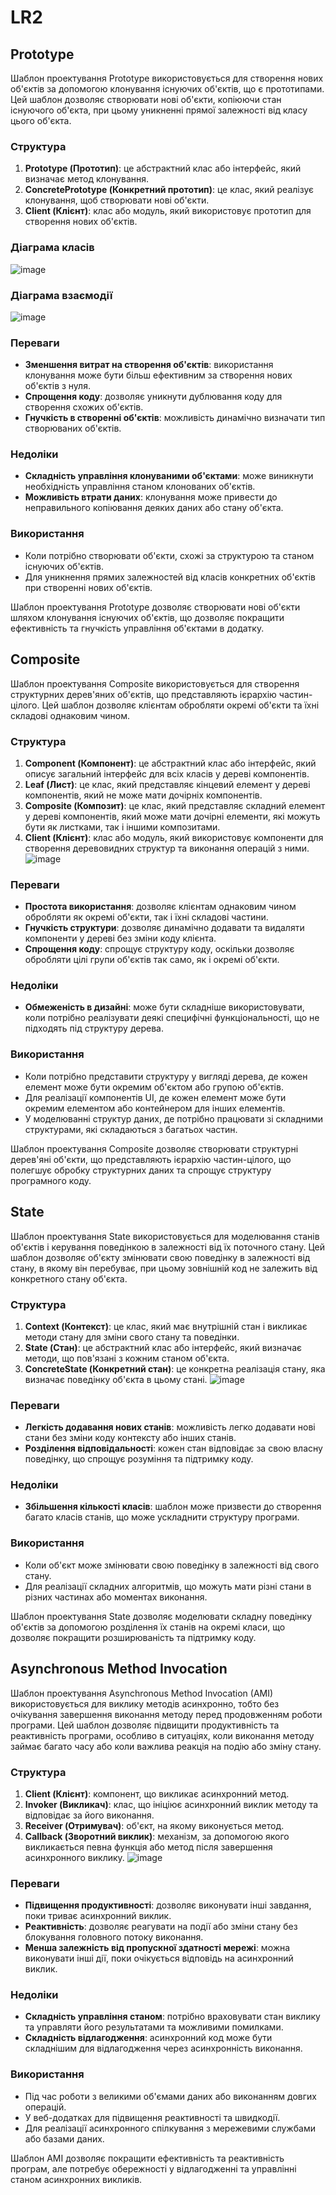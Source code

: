 # LR2

## Prototype

Шаблон проектування Prototype використовується для створення нових об'єктів за допомогою клонування існуючих об'єктів, що є прототипами. Цей шаблон дозволяє створювати нові об'єкти, копіюючи стан існуючого об'єкта, при цьому уникненні прямої залежності від класу цього об'єкта.

### Структура
1. **Prototype (Прототип)**: це абстрактний клас або інтерфейс, який визначає метод клонування.
2. **ConcretePrototype (Конкретний прототип)**: це клас, який реалізує клонування, щоб створювати нові об'єкти.
3. **Client (Клієнт)**: клас або модуль, який використовує прототип для створення нових об'єктів.
### Діаграма класів 
![image](https://github.com/batl64/Lr2_Net/blob/main/1.png?raw=true)
### Діаграма взаємодії  
![image](https://github.com/batl64/Lr2_Net/blob/main/1.1.png?raw=true)

### Переваги
- **Зменшення витрат на створення об'єктів**: використання клонування може бути більш ефективним за створення нових об'єктів з нуля.
- **Спрощення коду**: дозволяє уникнути дублювання коду для створення схожих об'єктів.
- **Гнучкість в створенні об'єктів**: можливість динамічно визначати тип створюваних об'єктів.

### Недоліки
- **Складність управління клонуваними об'єктами**: може виникнути необхідність управління станом клонованих об'єктів.
- **Можливість втрати даних**: клонування може привести до неправильного копіювання деяких даних або стану об'єкта.

### Використання
- Коли потрібно створювати об'єкти, схожі за структурою та станом існуючих об'єктів.
- Для уникнення прямих залежностей від класів конкретних об'єктів при створенні нових об'єктів.

Шаблон проектування Prototype дозволяє створювати нові об'єкти шляхом клонування існуючих об'єктів, що дозволяє покращити ефективність та гнучкість управління об'єктами в додатку.

## Composite
Шаблон проектування Composite використовується для створення структурних дерев'яних об'єктів, що представляють ієрархію частин-цілого. Цей шаблон дозволяє клієнтам обробляти окремі об'єкти та їхні складові однаковим чином.

### Структура
1. **Component (Компонент)**: це абстрактний клас або інтерфейс, який описує загальний інтерфейс для всіх класів у дереві компонентів.
2. **Leaf (Лист)**: це клас, який представляє кінцевий елемент у дереві компонентів, який не може мати дочірніх компонентів.
3. **Composite (Композит)**: це клас, який представляє складний елемент у дереві компонентів, який може мати дочірні елементи, які можуть бути як листками, так і іншими композитами.
4. **Client (Клієнт)**: клас або модуль, який використовує компоненти для створення деревовидних структур та виконання операцій з ними.
![image](https://github.com/batl64/Lr2_Net/blob/main/2.png?raw=true)

### Переваги
- **Простота використання**: дозволяє клієнтам однаковим чином обробляти як окремі об'єкти, так і їхні складові частини.
- **Гнучкість структури**: дозволяє динамічно додавати та видаляти компоненти у дереві без зміни коду клієнта.
- **Спрощення коду**: спрощує структуру коду, оскільки дозволяє обробляти цілі групи об'єктів так само, як і окремі об'єкти.

### Недоліки
- **Обмеженість в дизайні**: може бути складніше використовувати, коли потрібно реалізувати деякі специфічні функціональності, що не підходять під структуру дерева.

### Використання
- Коли потрібно представити структуру у вигляді дерева, де кожен елемент може бути окремим об'єктом або групою об'єктів.
- Для реалізації компонентів UI, де кожен елемент може бути окремим елементом або контейнером для інших елементів.
- У моделюванні структур даних, де потрібно працювати зі складними структурами, які складаються з багатьох частин.

Шаблон проектування Composite дозволяє створювати структурні дерев'яні об'єкти, що представляють ієрархію частин-цілого, що полегшує обробку структурних даних та спрощує структуру програмного коду.

## State
Шаблон проектування State використовується для моделювання станів об'єктів і керування поведінкою в залежності від їх поточного стану. Цей шаблон дозволяє об'єкту змінювати свою поведінку в залежності від стану, в якому він перебуває, при цьому зовнішній код не залежить від конкретного стану об'єкта.

### Структура
1. **Context (Контекст)**: це клас, який має внутрішній стан і викликає методи стану для зміни свого стану та поведінки.
2. **State (Стан)**: це абстрактний клас або інтерфейс, який визначає методи, що пов'язані з кожним станом об'єкта.
3. **ConcreteState (Конкретний стан)**: це конкретна реалізація стану, яка визначає поведінку об'єкта в цьому стані.
![image](https://github.com/batl64/Lr2_Net/blob/main/3.png?raw=true)
### Переваги
- **Легкість додавання нових станів**: можливість легко додавати нові стани без зміни коду контексту або інших станів.
- **Розділення відповідальності**: кожен стан відповідає за свою власну поведінку, що спрощує розуміння та підтримку коду.

### Недоліки
- **Збільшення кількості класів**: шаблон може призвести до створення багато класів станів, що може ускладнити структуру програми.

### Використання
- Коли об'єкт може змінювати свою поведінку в залежності від свого стану.
- Для реалізації складних алгоритмів, що можуть мати різні стани в різних частинах або моментах виконання.

Шаблон проектування State дозволяє моделювати складну поведінку об'єктів за допомогою розділення їх станів на окремі класи, що дозволяє покращити розширюваність та підтримку коду.

## Asynchronous Method Invocation
Шаблон проектування Asynchronous Method Invocation (AMI) використовується для виклику методів асинхронно, тобто без очікування завершення виконання методу перед продовженням роботи програми. Цей шаблон дозволяє підвищити продуктивність та реактивність програми, особливо в ситуаціях, коли виконання методу займає багато часу або коли важлива реакція на подію або зміну стану.

### Структура
1. **Client (Клієнт)**: компонент, що викликає асинхронний метод.
2. **Invoker (Викликач)**: клас, що ініціює асинхронний виклик методу та відповідає за його виконання.
3. **Receiver (Отримувач)**: об'єкт, на якому виконується метод.
4. **Callback (Зворотний виклик)**: механізм, за допомогою якого викликається певна функція або метод після завершення асинхронного виклику.
![image](https://github.com/batl64/Lr2_Net/blob/main/4.png?raw=true)
### Переваги
- **Підвищення продуктивності**: дозволяє виконувати інші завдання, поки триває асинхронний виклик.
- **Реактивність**: дозволяє реагувати на події або зміни стану без блокування головного потоку виконання.
- **Менша залежність від пропускної здатності мережі**: можна виконувати інші дії, поки очікується відповідь на асинхронний виклик.

### Недоліки
- **Складність управління станом**: потрібно враховувати стан виклику та управляти його результатами та можливими помилками.
- **Складність відлагодження**: асинхронний код може бути складнішим для відлагодження через асинхронність виконання.

### Використання
- Під час роботи з великими об'ємами даних або виконанням довгих операцій.
- У веб-додатках для підвищення реактивності та швидкодії.
- Для реалізації асинхронного спілкування з мережевими службами або базами даних.

Шаблон AMI дозволяє покращити ефективність та реактивність програм, але потребує обережності у відлагодженні та управлінні станом асинхронних викликів.
